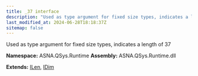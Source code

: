 ```yaml
---
title: _37 interface
description: "Used as type argument for fixed size types, indicates a length of 37  "
last_modified_at: 2024-06-28T18:18:37Z
sitemap: false
---
```


Used as type argument for fixed size types, indicates a length of 37 

**Namespace:** ASNA.QSys.Runtime
**Assembly:** ASNA.QSys.Runtime.dll

**Extends:** [ILen](/reference/runtime/qsys-runtime/i-len.html), [IDim](/reference/runtime/qsys-runtime/i-dim.html)
<br>
<br>
